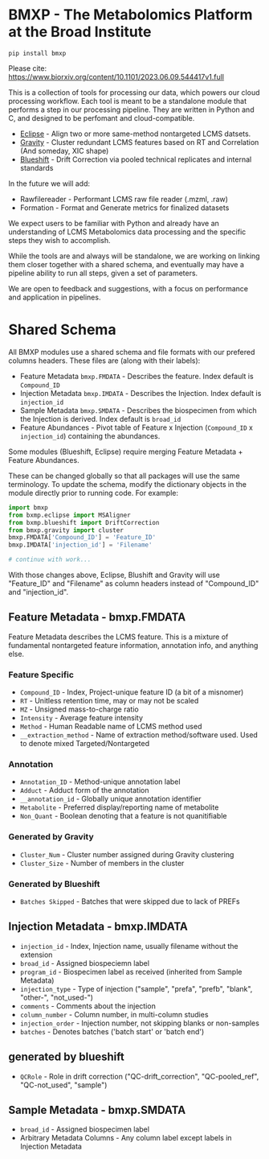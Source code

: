 # BMXP - The Metabolomics Platform at the Broad Institute
`pip install bmxp`

Please cite:
https://www.biorxiv.org/content/10.1101/2023.06.09.544417v1.full

This is a collection of tools for processing our data, which powers our cloud processing workflow. Each tool is meant to be a standalone module that performs a step in our processing pipeline. They are written in Python and C, and designed to be perfomant and cloud-compatible.

* [Eclipse](https://github.com/broadinstitute/bmxp/eclipse) - Align two or more same-method nontargeted LCMS datsets.
* [Gravity](https://github.com/broadinstitute/bmxp/gravity) - Cluster redundant LCMS features based on RT and Correlation (And someday, XIC shape)
* [Blueshift](https://github.com/broadinstitute/bmxp/blueshift) - Drift Correction via pooled technical replicates and internal standards

In the future we will add:
* Rawfilereader - Performant LCMS raw file reader (.mzml, .raw)
* Formation - Format and Generate metrics for finalized datasets

We expect users to be familiar with Python and already have an understanding of LCMS Metabolomics data processing and the specific steps they wish to accomplish.

While the tools are and always will be standalone, we are working on linking them closer together with a shared schema, and eventually may have a pipeline ability to run all steps, given a set of parameters.

We are open to feedback and suggestions, with a focus on performance and application in pipelines.

# Shared Schema
All BMXP modules use a shared schema and file formats with our prefered columns headers. These files are (along with their labels):
* Feature Metadata `bmxp.FMDATA` - Describes the feature. Index default is `Compound_ID`
* Injection Metadata `bmxp.IMDATA` - Describes the Injection. Index default is `injection_id`
* Sample Metadata `bmxp.SMDATA` - Describes the biospecimen from which the Injection is derived. Index default is `broad_id` 
* Feature Abundances - Pivot table of Feature x Injection (`Compound_ID` x `injection_id`) containing the abundances.

Some modules (Blueshift, Eclipse) require merging Feature Metadata + Feature Abundances.
 
These can be changed globally so that all packages will use the same terminology.
To update the schema, modify the dictionary objects in the module directly prior to running code. For example:
```python
import bmxp
from bxmp.eclipse import MSAligner
from bxmp.blueshift import DriftCorrection
from bmxp.gravity import cluster
bmxp.FMDATA['Compound_ID'] = 'Feature_ID'
bmxp.IMDATA['injection_id'] = 'Filename'

# continue with work...
```
With those changes above, Eclipse, Blushift and Gravity will use "Feature_ID" and "Filename" as column headers instead of "Compound_ID" and "injection_id".

## Feature Metadata - bmxp.FMDATA
Feature Metadata describes the LCMS feature. This is a mixture of fundamental nontargeted feature information, annotation info, and anything else.

### Feature Specific
* `Compound_ID` - Index, Project-unique feature ID (a bit of a misnomer)
* `RT` - Unitless retention time, may or may not be scaled
* `MZ` - Unsigned mass-to-charge ratio
* `Intensity` - Average feature intensity
* `Method` - Human Readable name of LCMS method used
* `__extraction_method` - Name of extraction method/software used. Used to denote mixed Targeted/Nontargeted

### Annotation
* `Annotation_ID` - Method-unique annotation label
* `Adduct` - Adduct form of the annotation
* `__annotation_id` - Globally unique annotation identifier
* `Metabolite` - Preferred display/reporting name of metabolite
* `Non_Quant` - Boolean denoting that a feature is not quanitifiable

### Generated by Gravity
* `Cluster_Num` - Cluster number assigned during Gravity clustering
* `Cluster_Size` -  Number of members in the cluster

### Generated by Blueshift
* `Batches Skipped` - Batches that were skipped due to lack of PREFs

## Injection Metadata - bmxp.IMDATA
* `injection_id` - Index, Injection name, usually filename without the extension
* `broad_id` - Assigned biospeciemn label
* `program_id` - Biospecimen label as received (inherited from Sample Metadata)
* `injection_type` - Type of injection ("sample", "prefa", "prefb", "blank", "other-", "not_used-")
* `comments` - Comments about the injection
* `column_number` - Column number, in multi-column studies
* `injection_order` - Injection number, not skipping blanks or non-samples
* `batches` - Denotes batches ('batch start' or 'batch end')

## generated by blueshift
* `QCRole` - Role in drift correction ("QC-drift_correction", "QC-pooled_ref", "QC-not_used", "sample")

## Sample Metadata - bmxp.SMDATA
* `broad_id` - Assigned biospecimen label
* Arbitrary Metadata Columns - Any column label except labels in Injection Metadata